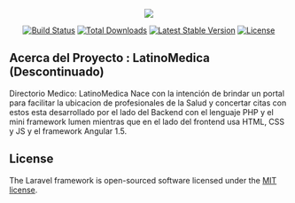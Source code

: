 <p align="center"><img src="https://laravel.com/assets/img/components/logo-laravel.svg"></p>

<p align="center">
<a href="https://travis-ci.org/laravel/framework"><img src="https://travis-ci.org/laravel/framework.svg" alt="Build Status"></a>
<a href="https://packagist.org/packages/laravel/framework"><img src="https://poser.pugx.org/laravel/framework/d/total.svg" alt="Total Downloads"></a>
<a href="https://packagist.org/packages/laravel/framework"><img src="https://poser.pugx.org/laravel/framework/v/stable.svg" alt="Latest Stable Version"></a>
<a href="https://packagist.org/packages/laravel/framework"><img src="https://poser.pugx.org/laravel/framework/license.svg" alt="License"></a>
</p>

## Acerca del Proyecto : LatinoMedica (Descontinuado)

Directorio Medico: LatinoMedica Nace con la intención de brindar un portal para facilitar la ubicacion de profesionales de la Salud y concertar citas con estos esta desarrollado por el lado del Backend con el lenguaje PHP y el mini framework lumen mientras que en el lado del frontend usa HTML, CSS y JS y el framework Angular 1.5.



## License

The Laravel framework is open-sourced software licensed under the [MIT license](https://opensource.org/licenses/MIT).
